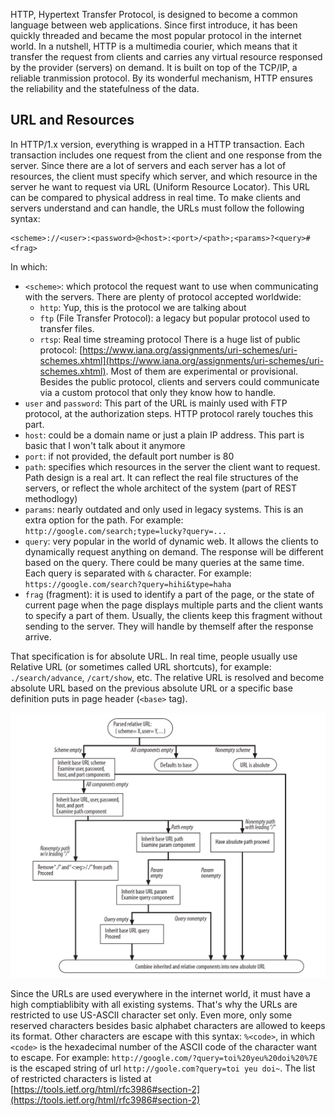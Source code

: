 HTTP, Hypertext Transfer Protocol, is designed to become a common language
between web applications. Since first introduce, it has been quickly threaded
and became the most popular protocol in the internet world. In a nutshell, HTTP
is a multimedia courier, which means that it transfer the request from clients
and carries any virtual resource responsed by the provider (servers) on demand.
It is built on top of the TCP/IP, a reliable tranmission protocol. By its
wonderful mechanism, HTTP ensures the reliability and the statefulness of the
data.

## URL and Resources
In HTTP/1.x version, everything is wrapped in a HTTP transaction. Each
transaction includes one request from the client and one response from the
server. Since there are a lot of servers and each server has a lot of resources,
the client must specify which server, and which resource in the server he want
to request via URL (Uniform Resource Locator). This URL can be compared to
physical address in real time. To make clients and servers understand and can
handle, the URLs must follow the following syntax:
```
<scheme>://<user>:<password>@<host>:<port>/<path>;<params>?<query>#<frag>
```
In which:
- `<scheme>`: which protocol the request want to use when communicating with the
  servers. There are plenty of protocol accepted worldwide:
  - `http`: Yup, this is the protocol we are talking about
  - `ftp` (File Transfer Protocol): a legacy but popular protocol used to
    transfer files.
  - `rtsp`: Real time streaming protocol
  There is a huge list of public protocol:
  [https://www.iana.org/assignments/uri-schemes/uri-schemes.xhtml](https://www.iana.org/assignments/uri-schemes/uri-schemes.xhtml). Most of them are experimental or provisional. Besides the public protocol, clients and servers could communicate via a custom protocol that only they know  how to handle.
- `user` and `password`: This part of the URL is mainly used with FTP protocol,
  at the authorization steps. HTTP protocol rarely touches this part.
- `host`: could be a domain name or just a plain IP address. This part is basic
  that I won't talk about it anymore
- `port`: if not provided, the default port number is 80
- `path`: specifies which resources in the server the client want to request.
  Path design is a real art. It can reflect the real file structures of the
  servers, or reflect the whole architect of the system (part of REST methodlogy)
- `params`: nearly outdated and only used in legacy systems. This is an extra
  option for the path. For example:
  `http://google.com/search;type=lucky?query=...`
- `query`: very popular in the world of dynamic web. It allows the clients to
  dynamically request anything on demand. The response will be different based
  on the query. There could be many queries at the same time. Each query is
  separated with `&` character. For example:
  `https://google.com/search?query=hihi&type=haha`
- `frag` (fragment): it is used to identify a part of the page, or the state of
  current page when the page displays multiple parts and the client wants to
  specify a part of them. Usually, the clients keep this fragment without
  sending to the server. They will handle by themself after the response arrive.

That specification is for absolute URL. In real time, people usually use
Relative URL (or sometimes called URL shortcuts), for example:
`./search/advance`, `/cart/show`, etc. The relative URL is resolved and become
absolute URL based on the previous absolute URL or a specific base definition
puts in page header (`<base>` tag).

![Relative URL resolve](./http-definitive-guide/relative-url-resolve.png)

Since the URLs are used everywhere in the internet world, it must have a high
comptiablibity with all existing systems. That's why the URLs are restricted to
use US-ASCII character set only. Even more, only some reserved characters
besides basic alphabet characters are allowed to keeps its format. Other
characters are escape with this syntax: `%<code>`, in which `<code>` is the
hexadecimal number of the ASCII code of the character want to escape. For
example: `http://google.com/?query=toi%20yeu%20doi%20%7E` is the escaped string of
url `http://goole.com?query=toi yeu doi~`. The list of restricted characters is
listed at [https://tools.ietf.org/html/rfc3986#section-2](https://tools.ietf.org/html/rfc3986#section-2)
